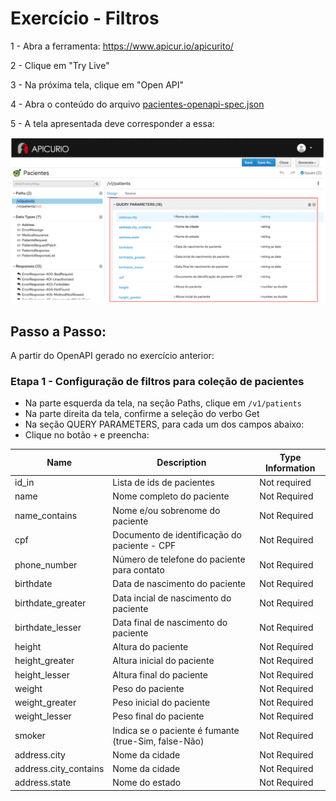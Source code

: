 # Exercício - Filtros

1 - Abra a ferramenta:
https://www.apicur.io/apicurito/

2 - Clique em "Try Live"

3 - Na próxima tela, clique em "Open API"
 
4 - Abra o conteúdo do arquivo [pacientes-openapi-spec.json](pacientes-openapi-spec.json)

5 - A tela apresentada deve corresponder a essa:

![print01.png](print01.png)

## Passo a Passo:

A partir do OpenAPI gerado no exercício anterior:

### Etapa 1 - Configuração de filtros para coleção de pacientes

* Na parte esquerda da tela, na seção Paths, clique em `/v1/patients`
* Na parte direita da tela, confirme a seleção do verbo Get
* Na seção QUERY PARAMETERS, para cada um dos campos abaixo:
* Clique no botão `+` e preencha:

Name | Description | Type Information
-----|-------------|-----------------
id_in | Lista de ids de pacientes | Not required | String as String
name | Nome completo do paciente | Not Required | String as String
name_contains | Nome e/ou sobrenome do paciente  | Not Required | String as String
cpf | Documento de identificação do paciente - CPF | Not Required | String as String
phone_number | Número de telefone do paciente para contato | Not Required | String as String
birthdate | Data de nascimento do paciente | Not Required | String as Date
birthdate_greater | Data incial de nascimento do paciente | Not Required | String as Date
birthdate_lesser | Data final de nascimento do paciente | Not Required | String as Date
height | Altura do paciente | Not Required | Number as Double
height_greater | Altura inicial do paciente | Not Required | Number as Double
height_lesser | Altura final do paciente | Not Required | Number as Double
weight | Peso do paciente | Not Required | Integer as 32-Bit Integer
weight_greater | Peso inicial do paciente | Not Required | Integer as 32-Bit Integer
weight_lesser | Peso final do paciente | Not Required | Integer as 32-Bit Integer
smoker | Indica se o paciente é fumante (true-Sim, false-Não) | Not Required | Boolean
address.city | Nome da cidade | Not Required | String as String
address.city_contains | Nome da cidade | Not Required | String as String
address.state | Nome do estado | Not Required | String as String